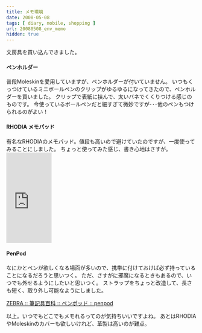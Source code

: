 ```yaml
---
title: メモ環境
date: 2008-05-08
tags: [ diary, mobile, shopping ]
url: 20080508_env_memo
hidden: true
---
```

文房具を買い込んできました。

<h4>ペンホルダー</h4>
普段Moleskinを愛用していますが、ペンホルダーが付いていません。
いつもくっつけているミニボールペンのクリップがゆるゆるになってきたので、ペンホルダーを買いました。
クリップで表紙に挟んで、太いバネでくくりつける感じのものです。
今使っているボールペンだと細すぎて微妙ですが･･･他のペンもつけられるのがよい！

<h4>RHODIA メモパッド</h4>
有名なRHODIAのメモパッド。値段も高いので避けていたのですが、一度使ってみることにしました。
ちょっと使ってみた感じ、書き心地はさすが。
<iframe src="http://rcm-jp.amazon.co.jp/e/cm?t=gomlog-22&o=9&p=8&l=as1&asins=B0018HJYEW&fc1=444444&IS1=1&lt1=_blank&lc1=3388EE&bc1=FFFFFF&bg1=FFFFFF&f=ifr&nou=1" style="width:120px;height:240px;" scrolling="no" marginwidth="0" marginheight="0" frameborder="0"></iframe>

<h4>PenPod</h4>
なにかとペンが欲しくなる場面が多いので、携帯に付けておけば必ず持っていることになるだろうと思いつく。
ただ、さすがに邪魔になるときもあるので、いつでも外せるようにしたいと思いつく。
ストラップをちょっと改造して、長さも短く、取り外し可能なようにしました。

<a href="http://www.zebra.co.jp/pro/penpod.html">ZEBRA :: 筆記具百科 :: ペンポッド :: penpod</a>

以上。いつでもどこでもメモれるってのが気持ちいいですよね。
あとはRHODIAやMoleskinのカバーも欲しいけれど、革製は高いのが難点。
